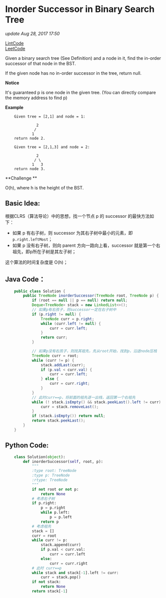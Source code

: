 # Inorder Successor in Binary Search Tree

_update Aug 28, 2017 17:50_

[LintCode](http://www.lintcode.com/en/problem/inorder-successor-in-binary-search-tree/)\
[LeetCode](https://leetcode.com/problems/inorder-successor-in-bst/description/)

Given a binary search tree (See Definition) and a node in it, find the in-order successor of that node in the BST.

If the given node has no in-order successor in the tree, return null.

**Notice**

It's guaranteed p is one node in the given tree. (You can directly compare the memory address to find p)

**Example**

```
    Given tree = [2,1] and node = 1:

              2
             /
            1
    return node 2.

    Given tree = [2,1,3] and node = 2:

              2
             / \
            1   3
    return node 3.
```

**Challenge **

O(h), where h is the height of the BST.

## Basic Idea:

根据CLRS（算法导论）中的思想，找一个节点 p 的 successor 的最快方法如下：

* 如果 p 有右子树，则 successor 为其右子树中最小的元素，即 `p.right.leftMost`；
* 如果 p 没有右子树，则向 parent 方向一路向上看，successor 就是第一个右祖先，即p所在子树是其左子树；

这个算法的时间复杂度是 O(h)；

## Java Code：

```java
    public class Solution {
        public TreeNode inorderSuccessor(TreeNode root, TreeNode p) {
            if (root == null || p == null) return null;
            Deque<TreeNode> stack = new LinkedList<>();
            // 如果p有右孩子，则successor一定在右子树中
            if (p.right != null) {
                TreeNode curr = p.right;
                while (curr.left != null) {
                    curr = curr.left;
                }
                return curr;
            }

            // 如果p没有右孩子，则找其祖先，先从root开始，找到p，沿途node压栈
            TreeNode curr = root;
            while (curr != p) {
                stack.addLast(curr);
                if (p.val < curr.val) {
                    curr = curr.left;
                } else {
                    curr = curr.right;
                }
            }
            // 此时curr==p，将前面的祖先逐一出栈，返回第一个右祖先
            while (! stack.isEmpty() && stack.peekLast().left != curr) {
                curr = stack.removeLast();
            }
            if (stack.isEmpty()) return null;
            return stack.peekLast();
        }
    }
```

## Python Code:

```python
    class Solution(object):
        def inorderSuccessor(self, root, p):
            """
            :type root: TreeNode
            :type p: TreeNode
            :rtype: TreeNode
            """
            if not root or not p:
                return None
            # 考虑右子树
            if p.right:
                p = p.right
                while p.left:
                    p = p.left
                return p
            # 考虑祖先
            stack = []
            curr = root
            while curr != p:
                stack.append(curr)
                if p.val < curr.val:
                    curr = curr.left
                else:
                    curr = curr.right
            # 此时 curr==p
            while stack and stack[-1].left != curr:
                curr = stack.pop()
            if not stack:
                return None
            return stack[-1]
```
